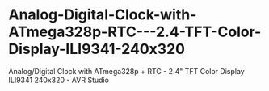 # Analog-Digital-Clock-with-ATmega328p-RTC---2.4-TFT-Color-Display-ILI9341-240x320
Analog/Digital Clock with ATmega328p + RTC - 2.4" TFT Color Display ILI9341 240x320 - AVR Studio
